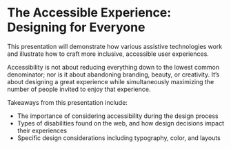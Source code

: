 The Accessible Experience: Designing for Everyone
=================================================

This presentation will demonstrate how various assistive technologies work and illustrate how to craft more inclusive, accessible user experiences.

Accessibility is not about reducing everything down to the lowest common denominator; nor is it about abandoning branding, beauty, or creativity. It’s about designing a great experience while simultaneously maximizing the number of people invited to enjoy that experience.

Takeaways from this presentation include:
* The importance of considering accessibility during the design process
* Types of disabilities found on the web, and how design decisions impact their experiences
* Specific design considerations including typography, color, and layouts
